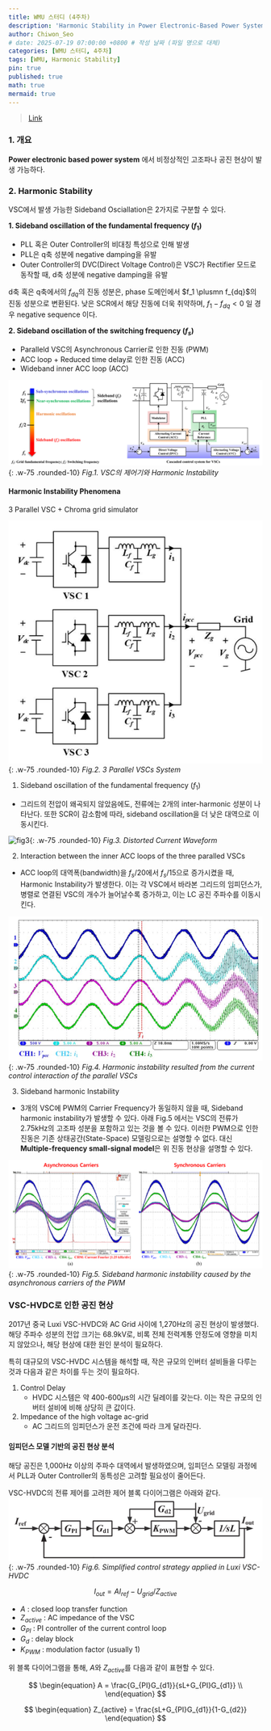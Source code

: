```yaml
---
title: WMU 스터디 (4주차)
description: 'Harmonic Stability in Power Electronic-Based Power Systems: Concept, Modeling, and Analysis'
author: Chiwon_Seo
# date: 2025-07-19 07:00:00 +0800 # 작성 날짜 (파일 명으로 대체)
categories: [WMU 스터디, 4주차]
tags: [WMU, Harmonic Stability]
pin: true
published: true
math: true
mermaid: true
---
```



> [Link](https://ieeexplore.ieee.org/document/8323197)

### 1. 개요
**Power electronic based power system** 에서 비정상적인 고조파나 공진 현상이 발생 가능하다.

### 2. Harmonic Stability
VSC에서 발생 가능한 Sideband Osciallation은 2가지로 구분할 수 있다.

**1. Sideband oscillation of the fundamental frequency ($f_1$)**
- PLL 혹은 Outer Controller의 비대칭 특성으로 인해 발생
- PLL은 q축 성분에 negative damping을 유발
- Outer Controller의 DVC(Direct Voltage Control)은 VSC가 Rectifier 모드로 동작할 때, d축 성분에 negative damping을 유발

d축 혹은 q축에서의 $f_{dq}$의 진동 성분은, phase 도메인에서 $f_1 \plusmn f_{dq}$의 진동 성분으로 변환된다. 낮은 SCR에서 해당 진동에 더욱 취약하며, $f_1 - f_{dq} < 0$ 일 경우 negative sequence 이다.

**2. Sideband oscillation of the switching frequency ($f_s$)**
- Paralleld VSC의 Asynchronous Carrier로 인한 진동 (PWM)
- ACC loop + Reduced time delay로 인한 진동 (ACC) 
- Wideband inner ACC loop (ACC)

![fig1](/images/2025-07-27-WMU-스터디-(4주차)/fig1.png){: .w-75 .rounded-10}
_Fig.1. VSC의 제어기와 Harmonic Instability_

#### Harmonic Instability Phenomena
3 Parallel VSC + Chroma grid simulator

![fig2](/images/2025-07-27-WMU-스터디-(4주차)/fig2.png){: .w-75 .rounded-10}
_Fig.2. 3 Parallel VSCs System_

1. Sideband oscillation of the fundamental frequency ($f_1$)

- 그리드의 전압이 왜곡되지 않았음에도, 전류에는 2개의 inter-harmonic 성분이 나타난다. 또한 SCR이 감소함에 따라, sideband oscillation을 더 낮은 대역으로 이동시킨다.

![fig3](/images/2025-07-27-WMU-스터디-(4주차)/fig3.png){: .w-75 .rounded-10}
_Fig.3. Distorted Current Waveform_

2. Interaction between the inner ACC loops of the three paralled VSCs
   
- ACC loop의 대역폭(bandwidth)을 $f_{s}/20$에서 $f_{s}/15$으로 증가시켰을 때, Harmonic Instability가 발생한다. 이는 각 VSC에서 바라본 그리드의 임피던스가, 병렬로 연결된 VSC의 개수가 늘어날수록 증가하고, 이는 LC 공진 주파수를 이동시킨다.

![fig4](/images/2025-07-27-WMU-스터디-(4주차)/fig4.png){: .w-75 .rounded-10}
_Fig.4. Harmonic instability resulted from the current control interaction of the parallel VSCs_

3. Sideband harmonic Instability

- 3개의 VSC에 PWM의 Carrier Frequency가 동일하지 않을 때, Sideband harmonic instability가 발생할 수 있다. 아래 Fig.5 에서는 VSC의 전류가 2.75kHz의 고조파 성분을 포함하고 있는 것을 볼 수 있다. 이러한 PWM으로 인한 진동은 기존 상태공간(State-Space) 모델링으로는 설명할 수 없다. 대신 **Multiple-frequency small-signal model**은 위 진동 현상을 설명할 수 있다.

![fig5](/images/2025-07-27-WMU-스터디-(4주차)/fig5.png){: .w-75 .rounded-10}
_Fig.5. Sideband harmonic instability caused by the asynchronous carriers of the PWM_

### VSC-HVDC로 인한 공진 현상

2017년 중국 Luxi VSC-HVDC와 AC Grid 사이에 1,270Hz의 공진 현상이 발생했다. 해당 주파수 성분의 전압 크기는 68.9kV로, 비록 전체 전력계통 안정도에 영향을 미치지 않았으나, 해당 현상에 대한 원인 분석이 필요하다.

특히 대규모의 VSC-HVDC 시스템을 해석할 때, 작은 규모의 인버터 설비들을 다루는 것과 다음과 같은 차이를 두는 것이 필요하다.

1. Control Delay
   - HVDC 시스템은 약 400-600$\mu$s의 시간 딜레이를 갖는다. 이는 작은 규모의 인버터 설비에 비해 상당히 큰 값이다.
2. Impedance of the high voltage ac-grid
   - AC 그리드의 임피던스가 운전 조건에 따라 크게 달라진다.


#### 임피던스 모델 기반의 공진 현상 분석

해당 공진은 1,000Hz 이상의 주파수 대역에서 발생하였으며, 임피던스 모델링 과정에서 PLL과 Outer Controller의 동특성은 고려할 필요성이 줄어든다.

VSC-HVDC의 전류 제어를 고려한 제어 블록 다이어그램은 아래와 같다.
![fig6](/images/2025-07-27-WMU-스터디-(4주차)/fig6.png){: .w-75 .rounded-10}
_Fig.6. Simplified control strategy applied in Luxi VSC-HVDC_

$$
\begin{equation}
I_{out}=AI_{ref} - U_{grid}/Z_{active}
\end{equation}
$$

- $A$ : closed loop transfer function
- $Z_{active}$ : AC impedance of the VSC
- $G_{PI}$ : PI controller of the current control loop
- $G_{d}$ : delay block
- $K_{PWM}$ : modulation factor (usually 1)

위 블록 다이어그램을 통해, $A$와 $Z_{active}$를 다음과 같이 표현할 수 있다.

$$
\begin{equation}
A = \frac{G_{PI}G_{d1}}{sL+G_{PI}G_{d1}} \\
\end{equation}
$$

$$
\begin{equation}
Z_{active} = \frac{sL+G_{PI}G_{d1}}{1-G_{d2}}
\end{equation}
$$
